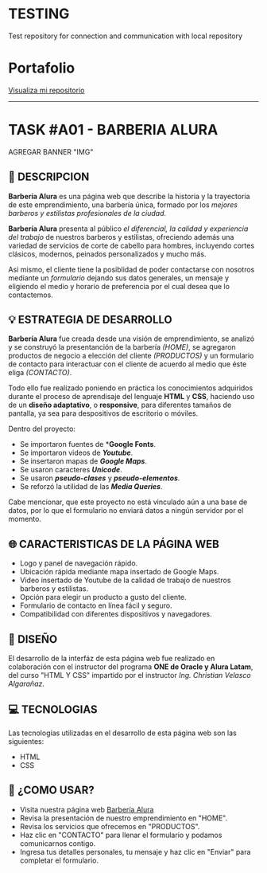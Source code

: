 # TESTING
Test repository for connection and communication with local repository

# Portafolio
[Visualiza mi repositorio](https://isteve31.github.io/testRepository/)

---
# TASK #A01 - BARBERIA ALURA

AGREGAR BANNER "IMG"

## :pencil: DESCRIPCION

**Barbería Alura** es una página web que describe la historia y la trayectoria de este emprendimiento, una barbería única, formado por los *mejores barberos y estilistas profesionales de la ciudad*.
    
**Barbería Alura** presenta al público *el diferencial, la calidad y experiencia del trabajo* de nuestros barberos y estilistas, ofreciendo además una variedad de servicios de corte de cabello para hombres, incluyendo cortes clásicos, modernos, peinados personalizados y mucho más.
    
Asi mismo, el cliente tiene la posiblidad de poder contactarse con nosotros mediante un *formulario* dejando sus datos generales, un mensaje y eligiendo el medio y horario de preferencia por el cual desea que lo contactemos.

## :bulb: ESTRATEGIA DE DESARROLLO

**Barbería Alura** fue creada desde una visión de emprendimiento, se analizó y se construyó la presentanción de la barbería *(HOME)*, se agregaron productos
de negocio a elección del cliente *(PRODUCTOS)* y un formulario de contacto para interactuar con el cliente de acuerdo al medio que éste eliga *(CONTACTO)*.

Todo ello fue realizado poniendo en práctica los conocimientos adquiridos durante el proceso de aprendisaje del lenguaje **HTML** y **CSS**, haciendo uso
de un **diseño adaptativo**, o **responsive**, para diferentes tamaños de pantalla, ya sea para despositivos de escritorio o móviles.

Dentro del proyecto:
- Se importaron fuentes de ***Google Fonts**.
- Se importaron videos de ***Youtube***.
- Se insertaron mapas de ***Google Maps***.
- Se usaron caracteres ***Unicode***.
- Se usaron ***pseudo-clases*** y ***pseudo-elementos***.
- Se reforzó la utilidad de las ***Media Queries***.

Cabe mencionar, que este proyecto no está vinculado aún a una base de datos, por lo que el formulario no enviará datos a ningún servidor por el momento.

## :globe_with_meridians: CARACTERISTICAS DE LA PÁGINA WEB

- Logo y panel de navegación rápido.
- Ubicación rápida mediante mapa insertado de Google Maps.
- Video insertado de Youtube de la calidad de trabajo de nuestros barberos y estilistas.
- Opción para elegir un producto a gusto del cliente.
- Formulario de contacto en línea fácil y seguro.
- Compatibilidad con diferentes dispositivos y navegadores.

## :art: DISEÑO

El desarrollo de la interfáz de esta página web fue realizado en colaboración con el instructor del programa **ONE de Oracle y Alura Latam**, del curso "HTML Y CSS" impartido por el instructor *Ing. Christian Velasco Algarañaz*.

## :computer: TECNOLOGIAS

Las tecnologías utilizadas en el desarrollo de esta página web son las siguientes:

- HTML
- CSS

## :dart: ¿COMO USAR?

- Visita nuestra página web [Barbería Alura]()
- Revisa la presentación de nuestro emprendimiento en "HOME".
- Revisa los servicios que ofrecemos en "PRODUCTOS".
- Haz clic en "CONTACTO" para llenar el formulario y podamos comunicarnos contigo.
- Ingresa tus detalles personales, tu mensaje y haz clic en "Enviar" para completar el formulario.